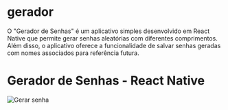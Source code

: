 # gerador
O "Gerador de Senhas" é um aplicativo simples desenvolvido em React Native que permite gerar senhas aleatórias com diferentes comprimentos. Além disso, o aplicativo oferece a funcionalidade de salvar senhas geradas com nomes associados para referência futura.

# Gerador de Senhas - React Native




![Gerar senha](https://github.com/issaflores/gerador/assets/97623561/f7c7efeb-7aa4-4cb7-9b88-2da0c773cb12)
